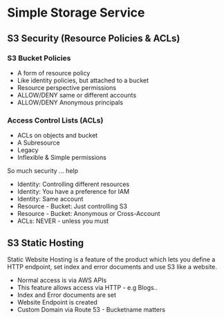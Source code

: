 # Simple Storage Service
## S3 Security (Resource Policies & ACLs)
### S3 Bucket Policies
* A form of resource policy
* Like identity policies, but attached to a bucket
* Resource perspective permissions
* ALLOW/DENY same or different accounts
* ALLOW/DENY Anonymous principals

### Access Control Lists (ACLs)
* ACLs on objects and bucket
* A Subresource
* Legacy
* Inflexible & Simple permissions

So much security ... help
* Identity: Controlling different resources
* Identity: You have a preference for IAM
* Identity: Same account
* Resource - Bucket: Just controlling S3
* Resource - Bucket: Anonymous or Cross-Account
* ACLs: NEVER - unless you must

## S3 Static Hosting
Static Website Hosting is a feature of the product which lets you define a HTTP endpoint, set index and error documents and use S3 like a website.
* Normal access is via AWS APIs
* This feature allows access via HTTP - e.g Blogs..
* Index and Error documents are set
* Website Endpoint is created
* Custom Domain via Route 53 - Bucketname matters